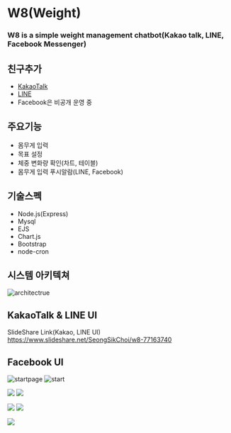 # W8(Weight)  
### W8 is a simple weight management chatbot(Kakao talk, LINE, Facebook Messenger)

## 친구추가
* [KakaoTalk](https://pf.kakao.com/_bknhxl)
* [LINE](https://line.me/R/ti/p/%40vbw9172l)
* Facebook은 비공개 운영 중

## 주요기능
* 몸무게 입력
* 목표 설정
* 체중 변화량 확인(차트, 테이블)
* 몸무게 입력 푸시알람(LINE, Facebook)

## 기술스펙
* Node.js(Express)
* Mysql
* EJS
* Chart.js
* Bootstrap
* node-cron

## 시스템 아키텍쳐
![architectrue](https://github.com/Tadoya/tadoya.github.io/blob/master/images/W8/architecture.png?raw=true)

## KakaoTalk & LINE UI
SlideShare Link(Kakao, LINE UI)  
<https://www.slideshare.net/SeongSikChoi/w8-77163740>  

## Facebook UI  
![startpage](https://github.com/Tadoya/tadoya.github.io/blob/master/images/W8/1.png?raw=true)
![start](https://github.com/Tadoya/tadoya.github.io/blob/master/images/W8/2.png?raw=true)  
  
![](https://github.com/Tadoya/tadoya.github.io/blob/master/images/W8/3.png?raw=true)
![](https://github.com/Tadoya/tadoya.github.io/blob/master/images/W8/4.png?raw=true)  
  
![](https://github.com/Tadoya/tadoya.github.io/blob/master/images/W8/5.png?raw=true)
![](https://github.com/Tadoya/tadoya.github.io/blob/master/images/W8/6.png?raw=true)  
  
![](https://github.com/Tadoya/tadoya.github.io/blob/master/images/W8/7.png?raw=true)  
